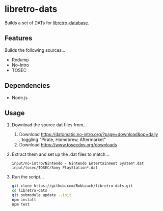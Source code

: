 # libretro-dats

Builds a set of DATs for [libretro-database](http://github.com/libretro/libretro-database).

## Features

Builds the following sources...

- Redump
- No-Intro
- TOSEC

## Dependencies

- Node.js

## Usage

1. Download the source dat files from...
    1. Download https://datomatic.no-intro.org/?page=download&op=daily , toggling "Pirate, Homebrew, Aftermarket"
    2. Download https://www.tosecdev.org/downloads

1. Extract them and set up the .dat files to match...
    ```
    input/no-intro/Nintendo - Nintendo Entertainment System*.dat
    input/tosec/TOSEC/Sony PlayStation*.dat
    ```

1. Run the script...
    ``` bash
    git clone https://github.com/RobLoach/libretro-dats.git
    cd libretro-dats
    git submodule update --init
    npm install
    npm test
    ```
